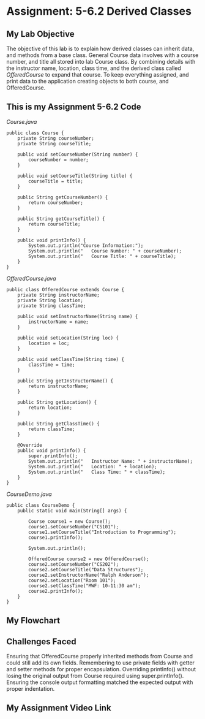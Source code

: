 # Assignment: 5-6.2 Derived Classes

## My Lab Objective

The objective of this lab is to explain how derived classes can inherit data, and methods from a base class. General Course data involves with a course number, and title all stored into lab Course class. By combining details with the instructor name, location, class time, and the derived class called *OfferedCourse* to expand that course. To keep everything assigned, and print data to the application creating objects to both course, and OfferedCourse.

## This is my Assignment 5-6.2 Code

*Course.java*
```
public class Course {
    private String courseNumber;
    private String courseTitle;

    public void setCourseNumber(String number) {
        courseNumber = number;
    }

    public void setCourseTitle(String title) {
        courseTitle = title;
    }

    public String getCourseNumber() {
        return courseNumber;
    }

    public String getCourseTitle() {
        return courseTitle;
    }

    public void printInfo() {
        System.out.println("Course Information:");
        System.out.println("   Course Number: " + courseNumber);
        System.out.println("   Course Title: " + courseTitle);
    }
}
```

*OfferedCourse.java*
```
public class OfferedCourse extends Course {
    private String instructorName;
    private String location;
    private String classTime;

    public void setInstructorName(String name) {
        instructorName = name;
    }

    public void setLocation(String loc) {
        location = loc;
    }

    public void setClassTime(String time) {
        classTime = time;
    }

    public String getInstructorName() {
        return instructorName;
    }

    public String getLocation() {
        return location;
    }

    public String getClassTime() {
        return classTime;
    }

    @Override
    public void printInfo() {
        super.printInfo();
        System.out.println("   Instructor Name: " + instructorName);
        System.out.println("   Location: " + location);
        System.out.println("   Class Time: " + classTime);
    }
}
```

*CourseDemo.java*
```
public class CourseDemo {
    public static void main(String[] args) {

        Course course1 = new Course();
        course1.setCourseNumber("CS101");
        course1.setCourseTitle("Introduction to Programming");
        course1.printInfo();

        System.out.println();

        OfferedCourse course2 = new OfferedCourse();
        course2.setCourseNumber("CS202");
        course2.setCourseTitle("Data Structures");
        course2.setInstructorName("Ralph Anderson");
        course2.setLocation("Room 101");
        course2.setClassTime("MWF: 10-11:30 am");
        course2.printInfo();
    }
}

```

## My Flowchart


## Challenges Faced

Ensuring that OfferedCourse properly inherited methods from Course and could still add its own fields. Remembering to use private fields with getter and setter methods for proper encapsulation. Overriding printInfo() without losing the original output from Course required using super.printInfo(). Ensuring the console output formatting matched the expected output with proper indentation.

## My Assignment Video Link
